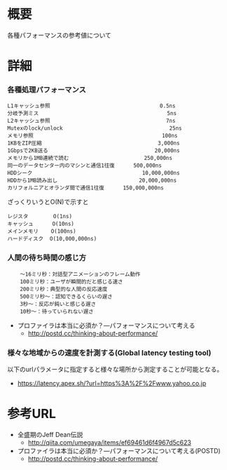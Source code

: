 # 概要
各種パフォーマンスの参考値について

# 詳細
### 各種処理パフォーマンス
```
L1キャッシュ参照                                   0.5ns
分岐予測ミス                                         5ns
L2キャッシュ参照                                     7ns
Mutexのlock/unlock                                  25ns
メモリ参照                                         100ns
1KBをZIP圧縮                                     3,000ns
1Gbpsで2KB送る                                  20,000ns
メモリから1MB連続で読む                        250,000ns
同一のデータセンター内のマシンと通信1往復      500,000ns
HDDシーク                                   10,000,000ns
HDDから1MB読み出し                          20,000,000ns
カリフォルニアとオランダ間で通信1往復      150,000,000ns
```

ざっくりいうとO(N)で示すと
```
レジスタ        O(1ns)
キャッシュ      O(10ns)
メインメモリ    O(100ns)
ハードディスク  O(10,000,000ns)
```

### 人間の待ち時間の感じ方
```
    〜16ミリ秒：対話型アニメーションのフレーム動作
    100ミリ秒：ユーザが瞬間的だと感じる速さ
    200ミリ秒：典型的な人間の反応速度
    500ミリ秒〜：認知できるくらいの遅さ
    3秒〜：反応が鈍いと感じる遅さ
    10秒〜：待っていられない遅さ
```

- プロファイラは本当に必須か？―パフォーマンスについて考える
  - http://postd.cc/thinking-about-performance/


### 様々な地域からの速度を計測する(Global latency testing tool)
以下のurlパラメータに指定すると様々な場所から測定することが可能となる。
- https://latency.apex.sh/?url=https%3A%2F%2Fwww.yahoo.co.jp

# 参考URL
- 全盛期のJeff Dean伝説
  - http://qiita.com/umegaya/items/ef69461d6f4967d5c623
- プロファイラは本当に必須か？―パフォーマンスについて考える(POSTD)
  - http://postd.cc/thinking-about-performance/
